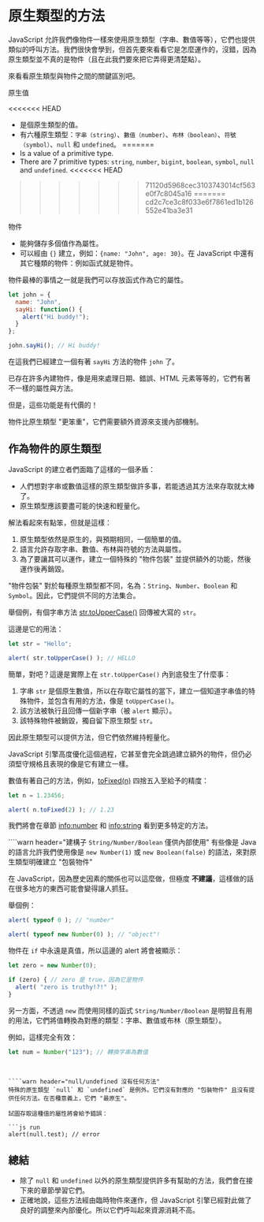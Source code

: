 # 原生類型的方法

JavaScript 允許我們像物件一樣來使用原生類型（字串、數值等等），它們也提供類似的呼叫方法。我們很快會學到，但首先要來看看它是怎麼運作的，沒錯，因為原生類型並不真的是物件（且在此我們要來把它弄得更清楚點）。

來看看原生類型與物件之間的關鍵區別吧。

原生值

<<<<<<< HEAD
- 是個原生類型的值。
- 有六種原生類型：`字串（string）`、`數值（number）`、`布林（boolean）`、`符號（symbol）`、`null` 和 `undefined`。
=======
- Is a value of a primitive type.
- There are 7 primitive types: `string`, `number`, `bigint`, `boolean`, `symbol`, `null` and `undefined`.
<<<<<<< HEAD
>>>>>>> 71120d5968cec3103743014cf563e0f7c8045a16
=======
>>>>>>> cd2c7ce3c8f033e6f7861ed1b126552e41ba3e31

物件

- 能夠儲存多個值作為屬性。
- 可以經由 `{}` 建立，例如：`{name: "John", age: 30}`。在 JavaScript 中還有其它種類的物件：例如函式就是物件。

物件最棒的事情之一就是我們可以存放函式作為它的屬性。

```js run
let john = {
  name: "John",
  sayHi: function() {
    alert("Hi buddy!");
  }
};

john.sayHi(); // Hi buddy!
```

在這我們已經建立一個有著 `sayHi` 方法的物件 `john` 了。

已存在許多內建物件，像是用來處理日期、錯誤、HTML 元素等等的，它們有著不一樣的屬性與方法。

但是，這些功能是有代價的！

物件比原生類型 "更笨重"，它們需要額外資源來支援內部機制。

## 作為物件的原生類型

JavaScript 的建立者們面臨了這樣的一個矛盾：

- 人們想對字串或數值這樣的原生類型做許多事，若能透過其方法來存取就太棒了。
- 原生類型應該要盡可能的快速和輕量化。

解法看起來有點笨，但就是這樣：

1. 原生類型依然是原生的，與預期相同，一個簡單的值。
2. 語言允許存取字串、數值、布林與符號的方法與屬性。
3. 為了要讓其可以運作，建立一個特殊的 "物件包裝" 並提供額外的功能，然後運作後再銷毀。

"物件包裝" 對於每種原生類型都不同，名為：`String`、`Number`、`Boolean` 和 `Symbol`。因此，它們提供不同的方法集合。

舉個例，有個字串方法 [str.toUpperCase()](https://developer.mozilla.org/en/docs/Web/JavaScript/Reference/Global_Objects/String/toUpperCase) 回傳被大寫的 `str`。

這邊是它的用法：

```js run
let str = "Hello";

alert( str.toUpperCase() ); // HELLO
```

簡單，對吧？這邊是實際上在 `str.toUpperCase()` 內到底發生了什麼事：

1. 字串 `str` 是個原生數值，所以在存取它屬性的當下，建立一個知道字串值的特殊物件，並包含有用的方法，像是 `toUpperCase()`。
2. 該方法被執行且回傳一個新字串（被 `alert` 顯示）。
3. 該特殊物件被銷毀，獨自留下原生類型 `str`。

因此原生類型可以提供方法，但它們依然維持輕量化。

JavaScript 引擎高度優化這個過程，它甚至會完全跳過建立額外的物件，但仍必須堅守規格且表現的像是它有建立一樣。

數值有著自己的方法，例如，[toFixed(n)](https://developer.mozilla.org/en-US/docs/Web/JavaScript/Reference/Global_Objects/Number/toFixed) 四捨五入至給予的精度：

```js run
let n = 1.23456;

alert( n.toFixed(2) ); // 1.23
```

我們將會在章節 <info:number> 和 <info:string> 看到更多特定的方法。

````warn header="建構子 `String/Number/Boolean` 僅供內部使用"
有些像是 Java 的語言允許我們使用像是 `new Number(1)` 或 `new Boolean(false)` 的語法，來對原生類型明確建立 "包裝物件"

在 JavaScript，因為歷史因素的關係也可以這麼做，但極度 **不建議**，這樣做的話在很多地方的東西可能會變得讓人抓狂。

舉個例：

```js run
alert( typeof 0 ); // "number"

alert( typeof new Number(0) ); // "object"!
```

物件在 `if` 中永遠是真值，所以這邊的 alert 將會被顯示：

```js run
let zero = new Number(0);

if (zero) { // zero 是 true，因為它是物件
  alert( "zero is truthy!?!" );
}
```

另一方面，不透過 `new` 而使用同樣的函式 `String/Number/Boolean` 是明智且有用的用法，它們將值轉換為對應的類型：字串、數值或布林（原生類型）。

例如，這樣完全有效：

```js
let num = Number("123"); // 轉換字串為數值
```
````


````warn header="null/undefined 沒有任何方法"
特殊的原生類型 `null` 和 `undefined` 是例外。它們沒有對應的 "包裝物件" 且沒有提供任何方法。在否種意義上，它們 "最原生"。

試圖存取這種值的屬性將會給予錯誤：

```js run
alert(null.test); // error
````

## 總結

- 除了 `null` 和 `undefined` 以外的原生類型提供許多有幫助的方法，我們會在接下來的章節學習它們。
- 正確地說，這些方法經由臨時物件來運作，但 JavaScript 引擎已經對此做了良好的調整來內部優化。所以它們呼叫起來資源消耗不高。

